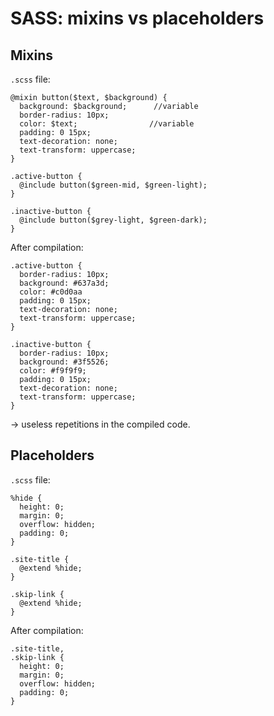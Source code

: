# SASS: mixins vs placeholders


## Mixins

`.scss` file:  

```
@mixin button($text, $background) {
  background: $background;		//variable
  border-radius: 10px;
  color: $text;				   //variable
  padding: 0 15px;
  text-decoration: none;
  text-transform: uppercase;
}

.active-button {
  @include button($green-mid, $green-light);
}

.inactive-button {
  @include button($grey-light, $green-dark);
}
```

After compilation:  

```
.active-button {
  border-radius: 10px;
  background: #637a3d;
  color: #c0d0aa
  padding: 0 15px;
  text-decoration: none;
  text-transform: uppercase;
}

.inactive-button {
  border-radius: 10px;
  background: #3f5526;
  color: #f9f9f9;
  padding: 0 15px;
  text-decoration: none;
  text-transform: uppercase;
}
```

-> useless repetitions in the compiled code.


## Placeholders

`.scss` file:  

```
%hide {
  height: 0;
  margin: 0;
  overflow: hidden;
  padding: 0;
}

.site-title {
  @extend %hide;
}

.skip-link {
  @extend %hide;
}
```

After compilation:  

```
.site-title,
.skip-link {
  height: 0;
  margin: 0;
  overflow: hidden;
  padding: 0;
}
```
